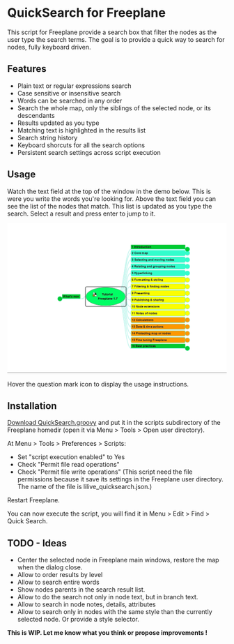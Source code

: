# QuickSearch for Freeplane

This script for Freeplane provide a search box that filter the nodes as the user type the search terms.
The goal is to provide a quick way to search for nodes, fully keyboard driven.

## Features

- Plain text or regular expressions search
- Case sensitive or insensitive search
- Words can be searched in any order
- Search the whole map, only the siblings of the selected node, or its descendants
- Results updated as you type
- Matching text is highlighted in the results list
- Search string history
- Keyboard shorcuts for all the search options
- Persistent search settings across script execution

## Usage

Watch the text field at the top of the window in the demo below. This is were you write the words you're looking for. Above the text field you can see the list of the nodes that match. This list is updated as you type the search. Select a result and press enter to jump to it.

![demo](demo.gif)

Hover the question mark icon to display the usage instructions.

## Installation

[Download QuickSearch.groovy](../../releases) and put it in the scripts subdirectory of the Freeplane homedir (open it via Menu > Tools > Open user directory).

At Menu > Tools > Preferences > Scripts:
- Set "script execution enabled" to Yes
- Check "Permit file read operations"
- Check "Permit file write operations"
(This script need the file permissions because it save its settings in the Freeplane user directory. The name of the file is lilive_quicksearch.json.)

Restart Freeplane.

You can now execute the script, you will find it in Menu > Edit > Find > Quick Search.

## TODO - Ideas

- Center the selected node in Freeplane main windows, restore the map when the dialog close.
- Allow to order results by level
- Allow to search entire words
- Show nodes parents in the search result list.
- Allow to do the search not only in node text, but in branch text.
- Allow to search in node notes, details, attributes
- Allow to search only in nodes with the same style than the currently selected node. Or provide a style selector.

**This is WIP. Let me know what you think or propose improvements !**
